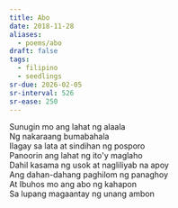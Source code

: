 ```yaml
---
title: Abo
date: 2018-11-28
aliases:
  - poems/abo
draft: false
tags:
  - filipino
  - seedlings
sr-due: 2026-02-05
sr-interval: 526
sr-ease: 250
---
```

Sunugin mo ang lahat ng alaala  
Ng nakaraang bumabahala  
Ilagay sa lata at sindihan ng posporo  
Panoorin ang lahat ng ito'y maglaho  
Dahil kasama ng usok at nagliliyab na apoy  
Ang dahan-dahang paghilom ng panaghoy  
At Ibuhos mo ang abo ng kahapon  
Sa lupang magaantay ng unang ambon  